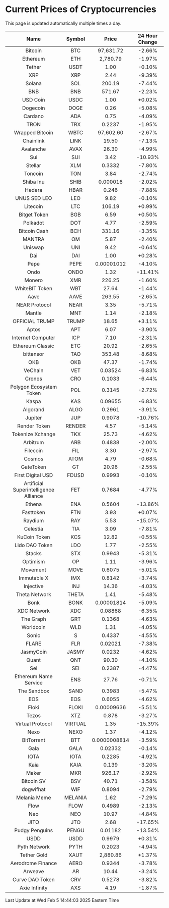 # Current Prices of Cryptocurrencies
This page is updated automatically multiple times a day.

| Name | Symbol | Price | 24 Hour Change |
| :---: |:---:| :---: | :---: |
| Bitcoin | BTC | 97,631.72 | -2.66% |
| Ethereum | ETH | 2,780.79 | -1.97% |
| Tether | USDT | 1.00 | -0.10% |
| XRP | XRP | 2.44 | -9.39% |
| Solana | SOL | 200.19 | -7.44% |
| BNB | BNB | 571.67 | -2.23% |
| USD Coin | USDC | 1.00 | +0.02% |
| Dogecoin | DOGE | 0.26 | -5.08% |
| Cardano | ADA | 0.75 | -4.09% |
| TRON | TRX | 0.2237 | -1.95% |
| Wrapped Bitcoin | WBTC | 97,602.60 | -2.67% |
| Chainlink | LINK | 19.50 | -7.13% |
| Avalanche | AVAX | 26.30 | -4.99% |
| Sui | SUI | 3.42 | -10.93% |
| Stellar | XLM | 0.3332 | -7.80% |
| Toncoin | TON | 3.84 | -2.74% |
| Shiba Inu | SHIB | 0.000016 | -2.02% |
| Hedera | HBAR | 0.246 | -7.88% |
| UNUS SED LEO | LEO | 9.82 | -0.10% |
| Litecoin | LTC | 106.19 | +0.99% |
| Bitget Token | BGB | 6.59 | +0.50% |
| Polkadot | DOT | 4.77 | -2.59% |
| Bitcoin Cash | BCH | 331.16 | -3.35% |
| MANTRA | OM | 5.87 | -2.40% |
| Uniswap | UNI | 9.42 | -0.64% |
| Dai | DAI | 1.00 | +0.28% |
| Pepe | PEPE | 0.00001012 | -4.10% |
| Ondo | ONDO | 1.32 | -11.41% |
| Monero | XMR | 226.25 | -1.60% |
| WhiteBIT Token | WBT | 27.64 | -1.44% |
| Aave | AAVE | 263.55 | -2.65% |
| NEAR Protocol | NEAR | 3.35 | -5.71% |
| Mantle | MNT | 1.14 | -2.18% |
| OFFICIAL TRUMP | TRUMP | 18.65 | +3.11% |
| Aptos | APT | 6.07 | -3.90% |
| Internet Computer | ICP | 7.10 | -2.31% |
| Ethereum Classic | ETC | 20.92 | -2.65% |
| bittensor | TAO | 353.48 | -8.68% |
| OKB | OKB | 47.37 | -1.74% |
| VeChain | VET | 0.03524 | -6.83% |
| Cronos | CRO | 0.1033 | -6.44% |
| Polygon Ecosystem Token | POL | 0.3145 | -2.72% |
| Kaspa | KAS | 0.09655 | -6.83% |
| Algorand | ALGO | 0.2961 | -3.91% |
| Jupiter | JUP | 0.9078 | -10.76% |
| Render Token | RENDER | 4.57 | -5.14% |
| Tokenize Xchange | TKX | 25.73 | -4.62% |
| Arbitrum | ARB | 0.4838 | -2.00% |
| Filecoin | FIL | 3.30 | -2.97% |
| Cosmos | ATOM | 4.79 | -0.68% |
| GateToken | GT | 20.96 | -2.55% |
| First Digital USD | FDUSD | 0.9993 | -0.10% |
| Artificial Superintelligence Alliance | FET | 0.7684 | -4.77% |
| Ethena | ENA | 0.5604 | -13.86% |
| Fasttoken | FTN | 3.93 | +0.07% |
| Raydium | RAY | 5.53 | -15.07% |
| Celestia | TIA | 3.09 | -7.81% |
| KuCoin Token | KCS | 12.82 | -0.55% |
| Lido DAO Token | LDO | 1.77 | -2.55% |
| Stacks | STX | 0.9943 | -5.31% |
| Optimism | OP | 1.11 | -3.96% |
| Movement | MOVE | 0.6075 | -5.01% |
| Immutable X | IMX | 0.8142 | -3.74% |
| Injective | INJ | 14.36 | -4.03% |
| Theta Network | THETA | 1.41 | -5.48% |
| Bonk | BONK | 0.00001814 | -5.09% |
| XDC Network | XDC | 0.08868 | -6.35% |
| The Graph | GRT | 0.1368 | -4.63% |
| Worldcoin | WLD | 1.31 | -4.05% |
| Sonic | S | 0.4337 | -4.55% |
| FLARE | FLR | 0.02021 | -7.38% |
| JasmyCoin | JASMY | 0.0232 | -4.62% |
| Quant | QNT | 90.30 | -4.10% |
| Sei | SEI | 0.2387 | -4.47% |
| Ethereum Name Service | ENS | 27.76 | -0.71% |
| The Sandbox | SAND | 0.3983 | -5.47% |
| EOS | EOS | 0.6055 | -4.62% |
| Floki | FLOKI | 0.00009636 | -5.51% |
| Tezos | XTZ | 0.878 | -3.27% |
| Virtual Protocol | VIRTUAL | 1.35 | -15.39% |
| Nexo | NEXO | 1.37 | -4.12% |
| BitTorrent | BTT | 0.0000008814 | -3.59% |
| Gala | GALA | 0.02332 | -0.14% |
| IOTA | IOTA | 0.2285 | -4.92% |
| Kaia | KAIA | 0.139 | -3.20% |
| Maker | MKR | 926.17 | -2.92% |
| Bitcoin SV | BSV | 40.71 | -3.58% |
| dogwifhat | WIF | 0.8094 | -2.79% |
| Melania Meme | MELANIA | 1.62 | -7.29% |
| Flow | FLOW | 0.4989 | -2.13% |
| Neo | NEO | 10.97 | -4.84% |
| JITO | JTO | 2.68 | -17.65% |
| Pudgy Penguins | PENGU | 0.01182 | -13.54% |
| USDD | USDD | 0.9979 | +0.31% |
| Pyth Network | PYTH | 0.2023 | -4.94% |
| Tether Gold | XAUT | 2,880.86 | +1.37% |
| Aerodrome Finance | AERO | 0.9344 | -3.78% |
| Arweave | AR | 10.44 | -3.24% |
| Curve DAO Token | CRV | 0.5278 | -3.82% |
| Axie Infinity | AXS | 4.19 | -1.87% |

Last Update at Wed Feb  5 14:44:03 2025 Eastern Time